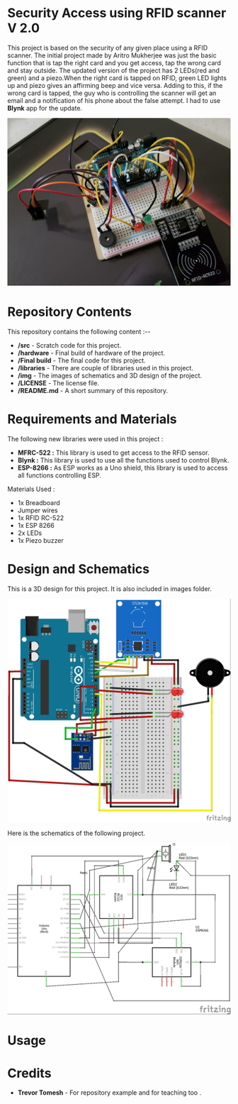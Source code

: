 # Security Access using RFID scanner    V 2.0


This project is based on the security of any given place using a RFID scanner. The initial project made by Aritro Mukherjee was just the basic function that is tap the right card and you get access, tap the wrong card and stay outside. The updated version of the project has 2 LEDs(red and green) and a piezo.When the right card is tapped on RFID, green LED lights up and piezo gives an affirming beep and vice versa. Adding to this, if the wrong card is tapped, the guy who is controlling the scanner will get an email and a notification of his phone about the false attempt. I had to use **Blynk** app for the update.

![alt text][pic3]

[pic3]:https://github.com/VaibhavoCrack/Project-CS207/blob/master/Hardware/Final%20build.jpeg?raw=true
                                  
                                
# Repository Contents


This repository contains the following content :--
 
* **/src** - Scratch code for this project.
* **/hardware** - Final build of hardware of the project.
* **/Final build** - The final code for this project. 
* **/libraries** - There are couple of libraries used in this project.
* **/img** - The images of schematics and 3D design of the project.
* **/LICENSE** - The license file.
* **/README.md** - A short summary of this repository.


# Requirements and Materials

The following new libraries were used in this project :
* **MFRC-522 :** This library is used to get access to the RFID sensor. 
* **Blynk :** This library is used to use all the functions used to control Blynk.
* **ESP-8266 :** As ESP works as a Uno shield, this library is used to access all functions controlling ESP.

Materials Used :
* 1x Breadboard
* Jumper wires
* 1x RFID RC-522
* 1x ESP 8266
* 2x LEDs
* 1x Piezo buzzer

# Design and Schematics

This is a 3D design for this project. It is also included in images folder.

![alt text][pic1]

[pic1]: https://github.com/VaibhavoCrack/Project-CS207/blob/master/Img/Project%203D_bb.jpg?raw=true

Here is the schematics of the following project.

![alt text][pic2]

[pic2]: https://github.com/VaibhavoCrack/Project-CS207/blob/master/Img/Project%203D_schem.jpg?raw=true


# Usage



# Credits

* **Trevor Tomesh** - For repository example and for teaching too .
